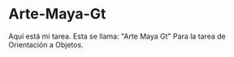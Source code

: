 # Arte-Maya-Gt
Aquí está mi tarea. Esta se llama: "Arte Maya Gt" Para la tarea de Orientación a Objetos. 
